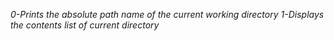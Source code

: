 *0-Prints the absolute path name of the current working directory*
*1-Displays the contents list of current directory*
